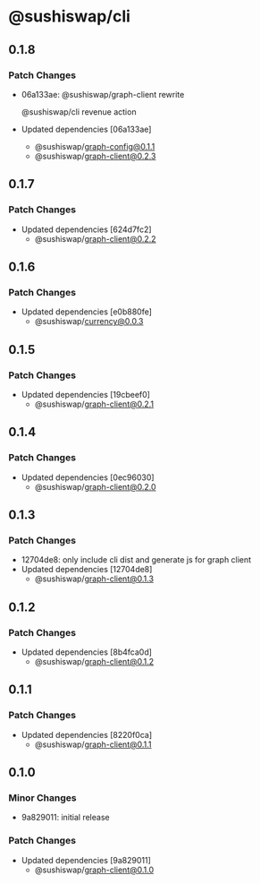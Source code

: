 # @sushiswap/cli

## 0.1.8

### Patch Changes

- 06a133ae: @sushiswap/graph-client rewrite

  @sushiswap/cli revenue action

- Updated dependencies [06a133ae]
  - @sushiswap/graph-config@0.1.1
  - @sushiswap/graph-client@0.2.3

## 0.1.7

### Patch Changes

- Updated dependencies [624d7fc2]
  - @sushiswap/graph-client@0.2.2

## 0.1.6

### Patch Changes

- Updated dependencies [e0b880fe]
  - @sushiswap/currency@0.0.3

## 0.1.5

### Patch Changes

- Updated dependencies [19cbeef0]
  - @sushiswap/graph-client@0.2.1

## 0.1.4

### Patch Changes

- Updated dependencies [0ec96030]
  - @sushiswap/graph-client@0.2.0

## 0.1.3

### Patch Changes

- 12704de8: only include cli dist and generate js for graph client
- Updated dependencies [12704de8]
  - @sushiswap/graph-client@0.1.3

## 0.1.2

### Patch Changes

- Updated dependencies [8b4fca0d]
  - @sushiswap/graph-client@0.1.2

## 0.1.1

### Patch Changes

- Updated dependencies [8220f0ca]
  - @sushiswap/graph-client@0.1.1

## 0.1.0

### Minor Changes

- 9a829011: initial release

### Patch Changes

- Updated dependencies [9a829011]
  - @sushiswap/graph-client@0.1.0
